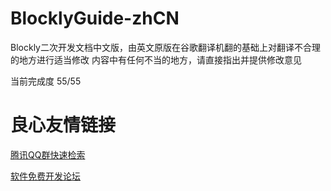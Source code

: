 # BlocklyGuide-zhCN
Blockly二次开发文档中文版，由英文原版在谷歌翻译机翻的基础上对翻译不合理的地方进行适当修改
内容中有任何不当的地方，请直接指出并提供修改意见

当前完成度 55/55


 # 良心友情链接

[腾讯QQ群快速检索](http://u.720life.cn/s/8cf73f7c)

[软件免费开发论坛](http://u.720life.cn/s/bbb01dc0)